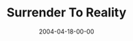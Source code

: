 ---
layout: message
category: message
series: "Going Crazy"
title: "Surrender To Reality"
date: 2004-04-18-00-00
message_id: 175
audio: "http://s3.amazonaws.com/crossroads-media/message/audio/GC_01_04-18-04_Surrender_to_Reality.mp3"
audio-duration: "39:21"
explicit: false
---